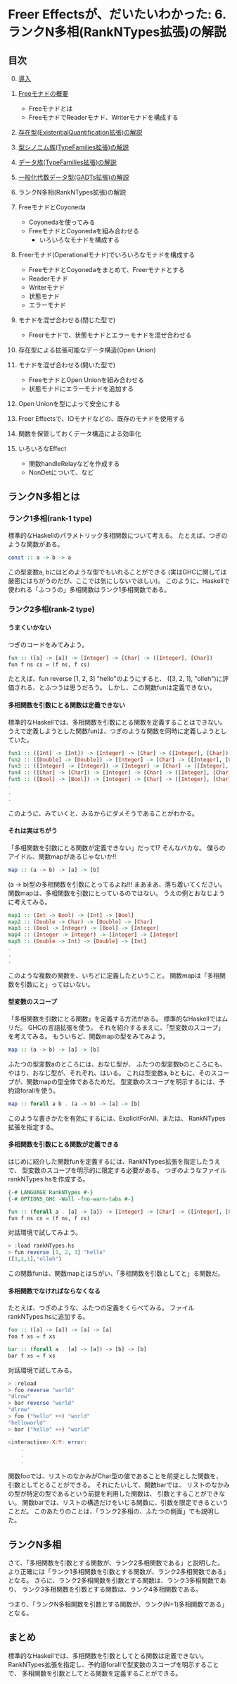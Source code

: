 Freer Effectsが、だいたいわかった: 6. ランクN多相(RankNTypes拡張)の解説
======================================================================

目次
----

0. [導入](../prelude.md)

1. [Freeモナドの概要](../free-monad/free-monad.md)
	* Freeモナドとは
	* FreeモナドでReaderモナド、Writerモナドを構成する
2. [存在型(ExistentialQuantification拡張)の解説](
	../existential-quantification/existentials.md )
3. [型シノニム族(TypeFamilies拡張)の解説](./type-synonym-family.md)
4. [データ族(TypeFamilies拡張)の解説](../type-families/data-family.md)
5. [一般化代数データ型(GADTs拡張)の解説](../gadts/gadts.md)
6. ランクN多相(RankNTypes拡張)の解説
7. FreeモナドとCoyoneda
	* Coyonedaを使ってみる
	* FreeモナドとCoyonedaを組み合わせる
		+ いろいろなモナドを構成する
8. Freerモナド(Operationalモナド)でいろいろなモナドを構成する
	* FreeモナドとCoyonedaをまとめて、Freerモナドとする
	* Readerモナド
	* Writerモナド
	* 状態モナド
	* エラーモナド
9. モナドを混ぜ合わせる(閉じた型で)
	* Freerモナドで、状態モナドとエラーモナドを混ぜ合わせる
10. 存在型による拡張可能なデータ構造(Open Union)
11. モナドを混ぜ合わせる(開いた型で)
	* FreeモナドとOpen Unionを組み合わせる
	* 状態モナドにエラーモナドを追加する
12. Open Unionを型によって安全にする
13. Freer Effectsで、IOモナドなどの、既存のモナドを使用する
14. 関数を保管しておくデータ構造による効率化
15. いろいろなEffect
	* 関数handleRelayなどを作成する
	* NonDetについて、など

ランクN多相とは
--------------

### ランク1多相(rank-1 type)

標準的なHaskellのパラメトリック多相関数について考える。
たとえば、つぎのような関数がある。

```hs
const :: a -> b -> a
```

この型変数a, bにはどのような型でもいれることができる
(実はGHCに関しては厳密にはちがうのだが、ここでは気にしないでほしい)。
このように、Haskellで使われる「ふつうの」多相関数はランク1多相関数である。

### ランク2多相(rank-2 type)

#### うまくいかない

つぎのコードをみてみよう。

```hs:bad.hs
fun :: ([a] -> [a]) -> [Integer] -> [Char] -> ([Integer], [Char])
fun f ns cs = (f ns, f cs)
```

たとえば、fun reverse [1, 2, 3] "hello"のようにすると、
([3, 2, 1], "olleh")に評価される、とふつうは思うだろう。
しかし、この関数funは定義できない。

#### 多相関数を引数にとる関数は定義できない

標準的なHaskellでは、多相関数を引数にとる関数を定義することはできない。
うえで定義しようとした関数funは、つぎのような関数を同時に定義しようとしていた。

```hs
fun1 :: ([Int] -> [Int]) -> [Integer] -> [Char] -> ([Integer], [Char])
fun2 :: ([Double] -> [Double]) -> [Integer] -> [Char] -> ([Integer], [Char])
fun3 :: ([Integer] -> [Integer]) -> [Integer] -> [Char] -> ([Integer], [Char])
fun4 :: ([Char] -> [Char]) -> [Integer] -> [Char] -> ([Integer], [Char])
fun5 :: ([Bool] -> [Bool]) -> [Integer] -> [Char] -> ([Integer], [Char])
.
.
.
```

このように、みていくと、みるからにダメそうであることがわかる。

#### それは実はちがう

「多相関数を引数にとる関数が定義できない」だって!?
そんなバカな。
僕らのアイドル、関数mapがあるじゃないか!!

```hs
map :: (a -> b) -> [a] -> [b]
```

(a -> b)型の多相関数を引数にとってるよね!!!
まあまあ、落ち着いてください。
関数mapは、多相関数を引数にとっているのではない。
うえの例とおなじように考えてみる。

```hs
map1 :: (Int -> Bool) -> [Int] -> [Bool]
map2 :: (Double -> Char) -> [Double] -> [Char]
map3 :: (Bool -> Integer) -> [Bool] -> [Integer]
map4 :: (Integer -> Integer) -> [Integer] -> [Integer]
map5 :: (Double -> Int) -> [Double] -> [Int]
.
.
.
```

このような複数の関数を、いちどに定義したということ。
関数mapは「多相関数を引数にと」ってはいない。

#### 型変数のスコープ

「多相関数を引数にとる関数」を定義する方法がある。
標準的なHaskellではムリだ。
GHCの言語拡張を使う。
それを紹介するまえに、「型変数のスコープ」を考えてみる。
もういちど、関数mapの型をみてみよう。

```hs
map :: (a -> b) -> [a] -> [b]
```

ふたつの型変数aのところには、おなじ型が、
ふたつの型変数bのところにも、やはり、おなじ型が、それぞれ、はいる。
これは型変数a, bともに、そのスコープが、関数mapの型全体であるためだ。
型変数のスコープを明示するには、予約語forallを使う。

```hs
map :: forall a b . (a -> b) -> [a] -> [b]
```

このような書きかたを有効にするには、ExplicitForAll、または、
RankNTypes拡張を指定する。

#### 多相関数を引数にとる関数が定義できる

はじめに紹介した関数funを定義するには、RankNTypes拡張を指定したうえで、
型変数のスコープを明示的に限定する必要がある。
つぎのようなファイルrankNTypes.hsを作成する。

```hs:rankNTypes.hs
{-# LANGUAGE RankNTypes #-}
{-# OPTIONS_GHC -Wall -fno-warn-tabs #-}

fun :: (forall a . [a] -> [a]) -> [Integer] -> [Char] -> ([Integer], [Char])
fun f ns cs = (f ns, f cs)
```

対話環境で試してみよう。

```hs
> :load rankNTypes.hs
> fun reverse [1, 2, 3] "hello"
([3,2,1],"olleh")
```

この関数funは、関数mapとはちがい、「多相関数を引数としてと」る関数だ。

#### 多相関数でなければならなくなる

たとえば、つぎのような、ふたつの定義をくらべてみる。
ファイルrankNTypes.hsに追加する。

```hs:rankNTypes.hs
foo :: ([a] -> [a]) -> [a] -> [a]
foo f xs = f xs

bar :: (forall a . [a] -> [a]) -> [b] -> [b]
bar f xs = f xs
```

対話環境で試してみる。

```hs
> :reload
> foo reverse "world"
"dlrow"
> bar reverse "world"
"dlrow"
> foo ("hello" ++) "world"
"helloworld"
> bar ("hello" ++) "world"

<interactive>:X:Y: error:
    .
    .
    .
```

関数fooでは、リストのなかみがChar型の値であることを前提とした関数を、
引数としてとることができる。
それにたいして、関数barでは、
リストのなかみの型が特定の型であるという前提を利用した関数は、
引数とすることができない。
関数barでは、リストの構造だけをいじる関数に、引数を限定できるということだ。
このあたりのことは、「ランク2多相の、ふたつの側面」でも説明した。

ランクN多相
-----------

さて、「多相関数を引数とする関数が、ランク2多相関数である」と説明した。
より正確には「ランク1多相関数を引数とする関数が、ランク2多相関数である」となる。
さらに、ランク2多相関数を引数とする関数は、ランク3多相関数であり、
ランク3多相関数を引数とする関数は、ランク4多相関数である。

つまり、「ランクN多相関数を引数とする関数が、ランク(N+1)多相関数である」となる。

まとめ
------

標準的なHaskellでは、多相関数を引数としてとる関数は定義できない。
RankNTypes拡張を指定し、予約語forallで型変数のスコープを明示することで、
多相関数を引数としてとる関数を定義することができる。
